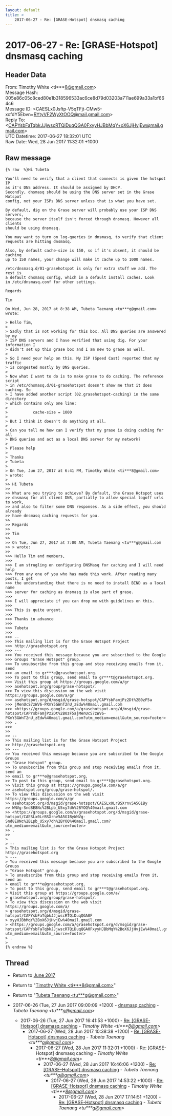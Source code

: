 ```yaml
---
layout: default
title: >
    2017-06-27 - Re: [GRASE-Hotspot] dnsmasq caching
---
```


# 2017-06-27 - Re: [GRASE-Hotspot] dnsmasq caching

## Header Data

From: Timothy White \<ti***8@gmail.com\><br>
Message Hash: 005e86c05c8ced80e1b318596533ac6ce8d79d03203a711ae699a33a1bf664c6<br>
Message ID: \<CAESLx0Jsftp-V5qTFjt-CMw5-xcfdY5Ebvn=RYtyVF2WyXtOOQ@mail.gmail.com\><br>
Reply To: \<CAPYsbFaTqbkJJjwscRTQiDuqQGA0FxyyHJBbMqY+oX6JjHvjEw@mail.gmail.com\><br>
UTC Datetime: 2017-06-27 18:32:01 UTC<br>
Raw Date: Wed, 28 Jun 2017 11:32:01 +1000<br>

## Raw message

```
{% raw  %}Hi Tubeta

You'll need to verify that a client that connects is given the hotspot IP
as it's DNS address. It should be assigned by DHCP.
Secondly, dnsmasq should be using the DNS server set in the Grase Hotspot
config, not your ISPs DNS server unless that is what you have set.

By default, dig on the Grase server will probably use your ISP DNS servers,
because the server itself isn't forced through dnsmasq. However all clients
should be using dnsmasq.

You may want to turn on log-queries in dnsmasq, to verify that client
requests are hitting dnsmasq.

Also, by default cache-size is 150, so if it's absent, it should be caching
up to 150 names, your change will make it cache up to 1000 names.

/etc/dnsmasq.d/01-grasehotspot is only for extra stuff we add. The rest is
a default dnsmasq config, which in a default install caches. Look
in /etc/dnsmasq.conf for other settings.

Regards

Tim

On Wed, Jun 28, 2017 at 8:38 AM, Tubeta Taenang <tu***g@gmail.com>
wrote:

> Hello Tim,
>
> Sadly that is not working for this box. All DNS queries are answered by my
> ISP DNS servers and I have verified that using dig. For your information I
> didn't set up this grase box and I am new to grase as well.
>
> So I need your help on this. My ISP (Speed Cast) reported that my traffic
> is congested mostly by DNS queries.
>
> Now what I want to do is to make grase to do caching. The reference script
> in /etc/dnsmasq.d/01-grasehotspot doesn't show me that it does caching. So
> I have added another script (02.grasehotspot-caching) in the same directory
> which contains only one line:
>
>           cache-size = 1000
>
> But I think it doesn't do anything at all.
>
> Can you tell me how can I verify that my grase is doing caching for all
> DNS queries and act as a local DNS server for my network?
>
> Please help
>
> Thanks
> Tubeta
>
> On Tue, Jun 27, 2017 at 6:41 PM, Timothy White <ti***8@gmail.com>
> wrote:
>
>> Hi Tubeta
>>
>> What are you trying to achieve? By default, the Grase Hotspot uses
>> dnsmasq for all client DNS, partially to allow special logoff urls to work,
>> and also to filter some DNS responses. As a side effect, you should already
>> have dnsmasq caching requests for you.
>>
>> Regards
>>
>> Tim
>>
>> On Tue, Jun 27, 2017 at 7:00 AM, Tubeta Taenang <tu***g@gmail.com
>> > wrote:
>>
>>> Hello Tim and members,
>>>
>>> I am strugling on configuring DNSMasq for caching and I will need help
>>> from any one of you who has made this work. After reading many posts, I get
>>> the understanding that there is no need to install BIND as a local name
>>> server for caching as dnsmasq is also part of grase.
>>>
>>> I will appreciate if you can drop me with guidelines on this.
>>>
>>> This is quite urgent.
>>>
>>> Thanks in advance
>>>
>>> Tubeta
>>>
>>> --
>>> This mailing list is for the Grase Hotspot Project
>>> http://grasehotspot.org
>>> ---
>>> You received this message because you are subscribed to the Google
>>> Groups "Grase Hotspot" group.
>>> To unsubscribe from this group and stop receiving emails from it, send
>>> an email to gr***e@grasehotspot.org.
>>> To post to this group, send email to gr***t@grasehotspot.org.
>>> Visit this group at https://groups.google.com/a/gr
>>> asehotspot.org/group/grase-hotspot/.
>>> To view this discussion on the web visit https://groups.google.com/a/gr
>>> asehotspot.org/d/msgid/grase-hotspot/CAPYsbFamjPz2Dt%2B0zF5a
>>> jMenUcS7zWV6-PXmY5GWnT2nU_zEdw%40mail.gmail.com
>>> <https://groups.google.com/a/grasehotspot.org/d/msgid/grase-hotspot/CAPYsbFamjPz2Dt%2B0zF5ajMenUcS7zWV6-PXmY5GWnT2nU_zEdw%40mail.gmail.com?utm_medium=email&utm_source=footer>
>>> .
>>>
>>
>> --
>> This mailing list is for the Grase Hotspot Project
>> http://grasehotspot.org
>> ---
>> You received this message because you are subscribed to the Google Groups
>> "Grase Hotspot" group.
>> To unsubscribe from this group and stop receiving emails from it, send an
>> email to gr***e@grasehotspot.org.
>> To post to this group, send email to gr***t@grasehotspot.org.
>> Visit this group at https://groups.google.com/a/gr
>> asehotspot.org/group/grase-hotspot/.
>> To view this discussion on the web visit https://groups.google.com/a/gr
>> asehotspot.org/d/msgid/grase-hotspot/CAESLx0LrBSXrnv5A5G1By
>> WNVg-Snd8E8Nc%2BLpb_U5xy7dh%2BYOQ%40mail.gmail.com
>> <https://groups.google.com/a/grasehotspot.org/d/msgid/grase-hotspot/CAESLx0LrBSXrnv5A5G1ByWNVg-Snd8E8Nc%2BLpb_U5xy7dh%2BYOQ%40mail.gmail.com?utm_medium=email&utm_source=footer>
>> .
>>
>
> --
> This mailing list is for the Grase Hotspot Project http://grasehotspot.org
> ---
> You received this message because you are subscribed to the Google Groups
> "Grase Hotspot" group.
> To unsubscribe from this group and stop receiving emails from it, send an
> email to gr***e@grasehotspot.org.
> To post to this group, send email to gr***t@grasehotspot.org.
> Visit this group at https://groups.google.com/a/
> grasehotspot.org/group/grase-hotspot/.
> To view this discussion on the web visit https://groups.google.com/a/
> grasehotspot.org/d/msgid/grase-hotspot/CAPYsbFaTqbkJJjwscRTQiDuqQGA0F
> xyyHJBbMqY%2BoX6JjHvjEw%40mail.gmail.com
> <https://groups.google.com/a/grasehotspot.org/d/msgid/grase-hotspot/CAPYsbFaTqbkJJjwscRTQiDuqQGA0FxyyHJBbMqY%2BoX6JjHvjEw%40mail.gmail.com?utm_medium=email&utm_source=footer>
> .
>
{% endraw %}
```

## Thread

+ Return to [June 2017](/archive/2017/06)

+ Return to "[Timothy White <ti***8<span>@</span>gmail.com>](/authors/ti___8_at_gmail_com)"
+ Return to "[Tubeta Taenang <tu***g<span>@</span>gmail.com>](/authors/tu___g_at_gmail_com)"

+ 2017-06-26 (Tue, 27 Jun 2017 09:00:09 +1200) - [dnsmasq caching](/archive/2017/06/cb0f8ff7887eecb226d3a0b0f77a034ceed91fd5c1f6bdf9fd1d6ccf1c490b91) - _Tubeta Taenang \<tu***g@gmail.com\>_
  + 2017-06-26 (Tue, 27 Jun 2017 16:41:53 +1000) - [Re: [GRASE-Hotspot] dnsmasq caching](/archive/2017/06/0eb20b162ff22a3c390b2f5835536969304c943ed344e73ca20b07d600101a7d) - _Timothy White \<ti***8@gmail.com\>_
    + 2017-06-27 (Wed, 28 Jun 2017 10:38:38 +1200) - [Re: [GRASE-Hotspot] dnsmasq caching](/archive/2017/06/b6cd46704a3f912ef341e4cd74ade633a6a0c7086e560f0923cd28d0e7a75512) - _Tubeta Taenang \<tu***g@gmail.com\>_
      + 2017-06-27 (Wed, 28 Jun 2017 11:32:01 +1000) - Re: [GRASE-Hotspot] dnsmasq caching - _Timothy White \<ti***8@gmail.com\>_
        + 2017-06-27 (Wed, 28 Jun 2017 16:46:06 +1200) - [Re: [GRASE-Hotspot] dnsmasq caching](/archive/2017/06/846490a9e6bbaf20c9686cfa64c93899d5de316096c94829bad4f25df1dcc8e4) - _Tubeta Taenang \<tu***g@gmail.com\>_
          + 2017-06-27 (Wed, 28 Jun 2017 14:53:22 +1000) - [Re: [GRASE-Hotspot] dnsmasq caching](/archive/2017/06/4225a4b5d9de4ee9b8501b600f4022e973a6c6bf709d1ce1cec6084bd7392ca9) - _Timothy White \<ti***8@gmail.com\>_
            + 2017-06-27 (Wed, 28 Jun 2017 17:14:51 +1200) - [Re: [GRASE-Hotspot] dnsmasq caching](/archive/2017/06/adf08d0237761573f480eec4a795dbe6f66e21cf76917ffe9af363c9bfe93c80) - _Tubeta Taenang \<tu***g@gmail.com\>_

